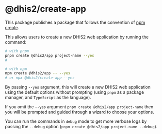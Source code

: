 # @dhis2/create-app

This package publishes a package that follows the convention of [npm create](https://docs.npmjs.com/cli/v11/commands/npm-init#synopsis).

This allows users to create a new DHIS2 web application by running the command:

```sh
# with pnpm
pnpm create @dhis2/app project-name --yes
#
```

```sh
# with npm
npm create @dhis2/app -- --yes
# or npx @dhis2/create-app --yes
```

By passing `--yes` argument, this will create a new DHIS2 web application using the default options without prompting (using `pnpm` as a package manager, and `TypeScript` as the language).

If you omit the `--yes` argument `pnpm create @dhis2/app project-name` then you will be prompted and guided through a wizard to choose your options.

You can run the commands in `debug` mode to get more verbose logs by passing the `--debug` option (`pnpm create @dhis2/app project-name --debug`).
